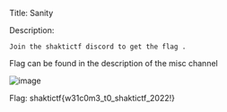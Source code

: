 Title: Sanity

Description:
```
Join the shaktictf discord to get the flag .
```

Flag can be found in the description of the misc channel

![image](https://user-images.githubusercontent.com/63996033/206857514-d0ab4954-dfb6-46a1-976f-fdafb1cd1c60.png)

Flag: shaktictf{w31c0m3_t0_shaktictf_2022!}
